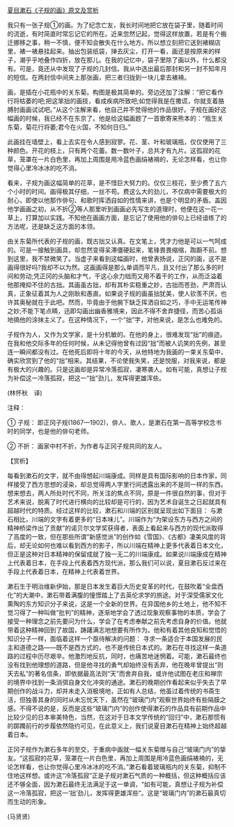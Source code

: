 [夏目漱石《子规的画》原文及赏析](https://www.vrrw.net/wx/12190.html)

我只有一张子规①的画。为了纪念亡友，我长时间地把它放在袋子里，随着时间的流逝，有时简直时常忘记它的所在。近来忽然记起，觉得这样放置，若是有个搬迁挪移之事，稍一不慎，便不知会散失在什么地方。所以想立刻把它送到裱糊店里，裱一裱悬挂起来。抽出包装纸袋，掸去灰尘，打开一看，画还是按原来的样子，潮乎乎地叠作四折，放在那儿。在我的记忆中，袋子里除了画以外，什么都没有。可是，竟还从中发现了子规的几封信。我从中选出最后那封和另一封不知年月的短信。在两封信中间夹上那张画，把三者归拢到一块儿拿去裱褙。

画，是插在小花瓶中的关东菊。构图是极其简单的。旁边还加了注解：“把它看作行将枯萎的吧;把这笨拙的画技，看成疾病所致吧;如觉得我是在撒谎，你就支着胳膊肘画画试试吧。”从这个注解来看，他自己并不觉得他的作品很好。子规在画好这幅画的时候，我已经不在东京了。他是给这幅画题了一首歌寄来熊本的：“瓶生关东菊，菊花行将萎;君今在火国，不知何日归。”

此画挂在墙壁上，看上去实在令人感到寂寥。花、茎、叶和玻璃瓶，仅仅使用了三种颜色。开花的枝上，只有两个花蕾。数一数叶子，总共才有九片。这孤寂的花草，笼罩在一片白色里，再加上周围是用冷蓝色画绢裱褙的，无论怎样看，也让你觉得心里冷冰冰的吃不消。



看来，子规为画这幅简单的花草，是不惜巨大努力的。仅仅三枝花，至少费了五六个小时的时间。画得极其仔细，一丝不苟。费这么大的劲儿，不仅病中需要极大的耐心，即使以他那作俳句、和歌时挥洒自如的性情来讲，也是个明显的矛盾。盖因他学画画之初，从不折②等人那里听到画画必先写生的道理时，他便在这一花一草上，打算加以实践。不知他在画画方面，是忘记了使用他的俳句上已经谙练了的方法呢，还是缺乏这方面的本领。

由关东菊所代表的子规的画，既古拙又认真。在文笔上，凭才力他是可以一气呵成的。可是一接触到画具，却忽然变得呆滞僵硬起来，笔锋畏畏缩缩，踟蹰不前。想到这里，我不禁微笑了。当虚子来看到这幅画时，他曾表扬说，正冈的画，这不是画得很好吗?我却不以为然。这画画得是那么单调而平凡，且又付出了那么多的时间和劳动;凭正冈的头脑和才气，干这心余力绌而又用不着干的工作，从而泛溢着他那掩抑不住的古拙。其画虽古拙，却有其朴实稳重之妙，古拙而苍劲，严肃而认真，正象征着其为人之刚耿和愚直。如果说子规的画虽拙犹美，使人钦羡不厌，也许其奥秘就在于此吧。然而，毕竟由于他腕下缺乏挥洒自如之巧，手中无运笔传神之妙;不能下笔点睛，迅即勾画出幽香雅境来，因此不得不舍弃捷径，而苦心孤诣地搞他的涂抹主义了。在这种情况下，一个“拙”字，对他来说，是怎么也难免的。

子规作为人，又作为文学家，是十分机敏的。在他的身上，很难发现“拙”的痕迹。在我和他交际多年的任何时候，从未记得他曾有过因“拙”而被人讥笑的先例，甚至连一瞬间都没有过。在他死后即将十年的今天，从他特地为我画的一束关东菊中，确实欣赏到了他的“拙”相来。其结果，不论使我失笑，还是悦服，对我来说，都是有极大的兴趣的。只是这画却是异常冷落孤寂，凄寒袭人。如有可能，真想让子规为补偿这一冷落孤寂，把这一“拙”劲儿，发挥得更雄浑些。

(林怀秋　译)

注释：

① 子规： 即正冈子规(1867—1902)，俳人、歌人，是漱石在第一高等学校念书时的同学，也是他的俳句老师。

② 不折： 画家中村不折，为作者与正冈子规共同的友人。

【赏析】

每看到漱石的文字，就不由得想起川端康成。同样是具有国际影响的日本作家，同样接受了西方思想的浸染，却总觉得两人字里行间透露出来的不是同一样的东西。想来想去，两人所处时代不同，所关注的焦点不同，原是一件很自然的事，但对于艺术来说，脱离了时代进行横向的比较却是可行的，因为艺术自诞生之日起就具有超越时代的特质。经过这样的比较，漱石和川端的区别就呈现出如下面目： 与漱石相比，川端的文字有着更多的“日本味儿”。川端作为“为架设东方与西方之间的精神桥梁作出了贡献”的诺贝尔文学奖获得者，表面上看起来与西方的现代派取得了高度的一致，但在那些所谓“新感觉派”的创作如《雪国》、《古都》凄美风度的背后，却无论如何也难以看到西方的影子，所以川端在精神上更多代表着日本文化，但正是这种对日本精神的保留成就了独一无二的川端康成。如果说川端康成在精神上代表着日本，在手段上代表着西方现代派，那么我们可以说，夏目漱石反过来在手段上代表着日本，在精神上代表着世界。

漱石生于明治维新伊始，那是日本发生着巨大历史变革的时代，在鼓吹着“全盘西化”的大潮中，漱石带着满腹的憧憬踏上了去英伦求学的旅途。对于深受儒家文化熏陶的东方知识分子来说，这是一个全新的世界。在异国他乡的土地上，他不知不觉习得了一种叫做“批判”的精神，逐渐地学会了透过现象观察事物的本质，学会了接受一种理念之前先要问为什么，学会了在考虑奉献之前先考虑自身的价值。他就带着这种精神回到了故国，踌躇满志地想要有所作为。他和有着其他良知和觉悟的知识分子一样，面临着这样一个亟待解决的问题： 寻求一条适合于本国发展的民主和道德之路——既不是西方式的，也不是传统日本式的。漱石在寻找这样一条道路的过程中历尽艰辛。他激烈地反抗，同时，也痛苦地迷惘着。可能，漱石最终也没有找到他理想的道路，但是他寻找的勇气却始终没有丢弃，他在晚年曾提出“则天去私”的著名信条，即依据最高法则“天”而舍弃自我，或许他试图在老庄和禅宗的境界中找到一条消弭自身文化冲突的通途。漱石的晚期创作看起来似乎失去了早期创作的战斗力，却并未走入消极境地，正如有人总结，他虽过着传统的书斋生活，但独善其身的同时从未忘忧天下，虽然在“玻璃门内”观察世界始终有些隔膜之感。不得不说的是，反而是这些“玻璃门内”的创作使得漱石的作品具有前期作品中比较少见的日本审美特色，当然，在这对于日本文学传统的“回归”中，漱石那惯有的踯躅前行的步履依然隐约可见，在此意义上，我们说夏目漱石在精神上始终超越着日本。

正冈子规作为漱石多年的至交，于重病中画就一幅关东菊赠与自己“玻璃门内”的挚友。“这孤寂的花草，笼罩在一片白色里，再加上周围是用冷蓝色画绢裱褙的，无论怎样看，也让你觉得心里冷冰冰的吃不消。”漱石看着玻璃瓶内的关东菊，抑制不住地这样想。或许这“冷落孤寂”正是子规对漱石气质的一种概括，但这种概括应该还不够全面，因为漱石最终无法满足于这一单调，“如有可能，真想让子规为补偿这一冷落孤寂，把这一‘拙’劲儿，发挥得更雄浑些”。这是“玻璃门内”的漱石最真切而生动的形象。

(马贤贤)

